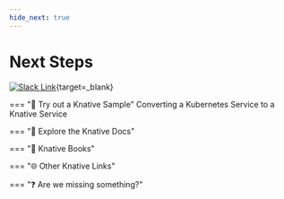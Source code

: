 ```yaml
---
hide_next: true
---
```

# Next Steps

[![Slack Link](../images/slack-button.svg)](https://slack.knative.dev/){target=_blank}

=== ":test_tube: Try out a Knative Sample"
    Converting a Kubernetes Service to a Knative Service

=== ":page_with_curl: Explore the Knative Docs"


=== ":book: Knative Books"


=== ":globe_with_meridians: Other Knative Links"


=== ":question: Are we missing something?"
